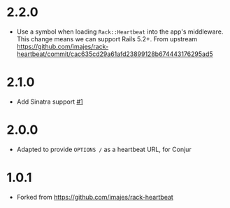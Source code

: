 # 2.2.0

- Use a symbol when loading `Rack::Heartbeat` into the app's middleware. This change means we can support Rails 5.2+. From upstream https://github.com/imajes/rack-heartbeat/commit/cac635cd29a61afd23899128b674443176295ad5

# 2.1.0

- Add Sinatra support [#1](https://github.com/conjurinc/rack-heartbeat/pull/1)

# 2.0.0

- Adapted to provide `OPTIONS /` as a heartbeat URL, for Conjur

# 1.0.1

- Forked from https://github.com/imajes/rack-heartbeat
